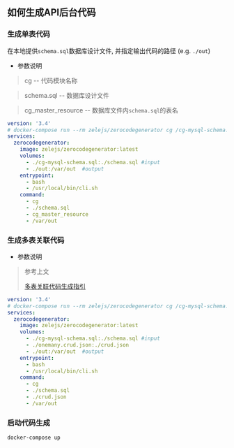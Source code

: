 ## 如何生成API后台代码

### 生成单表代码
在本地提供`schema.sql`数据库设计文件, 并指定输出代码的路径 (e.g. `./out`)

- 参数说明
> cg  -- 代码模块名称

> schema.sql -- 数据库设计文件

> cg_master_resource   -- 数据库文件内`schema.sql`的表名


```yml
version: '3.4'
# docker-compose run --rm zelejs/zerocodegenerator cg /cg-mysql-schema.sql cg_master_resource /var/out
services:
  zerocodegenerator:
    image: zelejs/zerocodegenerator:latest
    volumes:
      - ./cg-mysql-schema.sql:./schema.sql #input
      - ./out:/var/out  #output
    entrypoint:
      - bash
      - /usr/local/bin/cli.sh
    command:
      - cg
      - ./schema.sql
      - cg_master_resource
      - /var/out
```

### 生成多表关联代码
- 参数说明
> 参考上文
>
> [多表关联代码生成指引](https://github.com/zelejs/cg-api-cli/blob/master/crud.json-guide.md)
> 
```yml
version: '3.4'
# docker-compose run --rm zelejs/zerocodegenerator cg /cg-mysql-schema.sql cg_master_resource /var/out
services:
  zerocodegenerator:
    image: zelejs/zerocodegenerator:latest
    volumes:
      - ./cg-mysql-schema.sql:./schema.sql #input
      - ./onemany.crud.json:./crud.json
      - ./out:/var/out  #output
    entrypoint:
      - bash
      - /usr/local/bin/cli.sh
    command:
      - cg
      - ./schema.sql
      - ./crud.json
      - /var/out
```


### 启动代码生成
```shell
docker-compose up
```